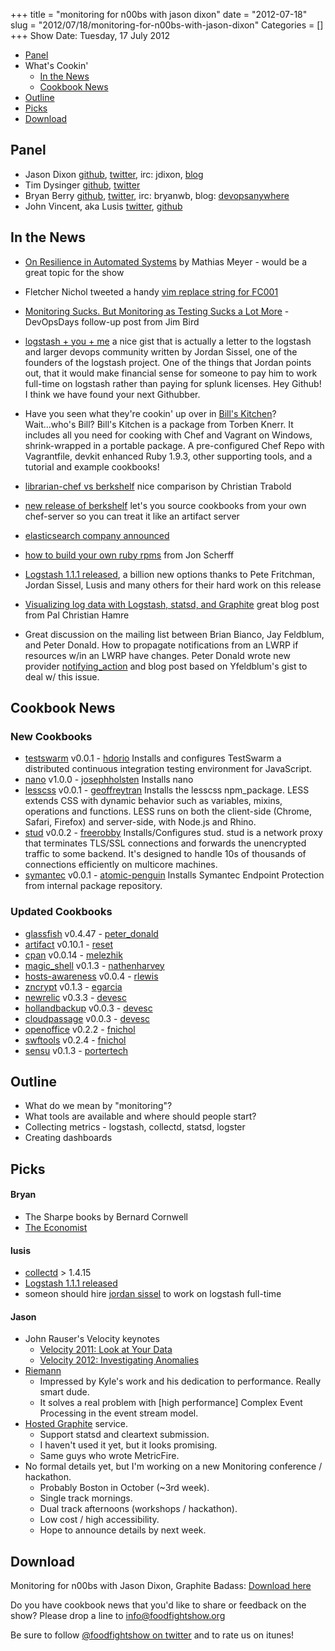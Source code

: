 +++
title = "monitoring for n00bs with jason dixon"
date = "2012-07-18"
slug = "2012/07/18/monitoring-for-n00bs-with-jason-dixon"
Categories = []
+++
Show Date:  Tuesday, 17 July 2012

* [Panel](http://foodfightshow.org/2012/07/monitoring-for-n00bs-with-jason-dixon.html#panel)
* What's Cookin'
  * [In the News](http://foodfightshow.org/2012/07/monitoring-for-n00bs-with-jason-dixon.html#news)
  * [Cookbook News](http://foodfightshow.org/2012/07/monitoring-for-n00bs-with-jason-dixon.html#cookbooks)
* [Outline](http://foodfightshow.org/2012/07/monitoring-for-n00bs-with-jason-dixon.html#outline)
* [Picks](http://foodfightshow.org/2012/07/monitoring-for-n00bs-with-jason-dixon.html#picks)
* [Download](http://traffic.libsyn.com/foodfight/ffs21_3.mp3)

<!-- more -->

Panel<a name="panel"></a>
-----

* Jason Dixon  [github](https://github.com/obfuscurity/), [twitter](http://twitter.com/obfuscurity), irc: jdixon, [blog](http://obfuscurity.com/)
* Tim Dysinger [github](https://github.com/dysinger/), [twitter](http://twitter.com/dysinger)
* Bryan Berry [github](http://github.com/bryanwb), [twitter](http://twitter.com/bryanwb), irc: bryanwb, blog: [devopsanywhere](http://devopsanywhere.blogspot.com)
* John Vincent, aka Lusis [twitter](https://twitter.com/#!/lusis), [github](https://github.com/lusis)

In the News<a name="news"></a>
-----------
* [On Resilience in Automated Systems](http://www.paperplanes.de/2012/7/10/on-resilience-in-automated-systems-failures-and-human-factor.html) by Mathias Meyer - would be a great topic for the show

* Fletcher Nichol tweeted a handy [vim replace string for FC001](http://bit.ly/M4BbgH)

* [Monitoring Sucks. But Monitoring as Testing Sucks a Lot More](http://swreflections.blogspot.com/2012/07/monitoring-sucks-but-monitoring-as.html?utm_source=twitterfeed&utm_medium=twitter) - DevOpsDays follow-up post from Jim Bird

* [logstash + you + me](https://gist.github.com/3088552) a nice gist that is actually a letter to the logstash and larger devops community written by Jordan Sissel, one of the founders of the logstash project. One of the things that Jordan points out, that it would make financial sense for someone to pay him to work full-time on logstash rather than paying for splunk licenses. Hey Github! I think we have found your next Githubber.

* Have you seen what they're cookin' up over in [Bill's Kitchen](https://github.com/tknerr/bills-kitchen)?  Wait...who's Bill?  Bill's Kitchen is a package from Torben Knerr.  It includes all you need for cooking with Chef and Vagrant on Windows, shrink-wrapped in a portable package.  A pre-configured Chef Repo with Vagrantfile, devkit enhanced Ruby 1.9.3, other supporting tools, and a tutorial and example cookbooks!

* [librarian-chef vs
berkshelf](http://christian-trabold.de/librarian-chef-vs-berkshelf)
nice comparison by Christian Trabold

* [new release of berkshelf](http://berkshelf.com) let's you source
cookbooks from your own chef-server so you can treat it like an
artifact server

* [elasticsearch company announced](http://www.elasticsearch.com/)

* [how to build your own ruby rpms](https://www.dropbox.com/s/en0t795ogu96bge/Building%20Ruby%201.9%20RPMs.pdf) from Jon Scherff

* [Logstash 1.1.1 released](https://groups.google.com/forum/?fromgroups#!topic/logstash-users/ojlDLYvyNsY), a billion new options thanks to Pete Fritchman, Jordan Sissel, Lusis and many others for their hard work on this release

* [Visualizing log data with Logstash, statsd, and Graphite](http://blog.pkhamre.com/2012/07/05/visualizing-logdata-with-logstash-statsd-and-graphite/) great blog post from Pal Christian Hamre

* Great discussion on the mailing list between Brian Bianco, Jay Feldblum, and Peter Donald. How to propagate notifications from an LWRP if resources w/in an LWRP have changes. Peter Donald wrote  new provider [notifying_action](http://realityforge.org/code/2012/07/17/lwrp-notify-on-changed-resources.html) and blog post based on Yfeldblum's gist to deal w/ this issue.

Cookbook News<a name="cookbooks"></a>
-------------
### New Cookbooks


* [testswarm](http://community.opscode.com/cookbooks/testswarm) v0.0.1 - [hdorio](http://community.opscode.com/users/hdorio)
Installs and configures TestSwarm a distributed continuous integration testing environment for JavaScript.
* [nano](http://community.opscode.com/cookbooks/nano) v1.0.0 - [josephholsten](http://community.opscode.com/users/josephholsten)
Installs nano
* [lesscss](http://community.opscode.com/cookbooks/lesscss) v0.0.1 - [geoffreytran](http://community.opscode.com/users/geoffreytran)
Installs the lesscss npm_package.  LESS extends CSS with dynamic behavior such as variables, mixins, operations and functions. LESS runs on both the client-side (Chrome, Safari, Firefox) and server-side, with Node.js and Rhino.
* [stud](http://community.opscode.com/cookbooks/stud) v0.0.2 - [freerobby](http://community.opscode.com/users/freerobby)
Installs/Configures stud.  stud is a network proxy that terminates TLS/SSL connections and forwards the unencrypted traffic to some backend. It's designed to handle 10s of thousands of connections efficiently on multicore machines.
* [symantec](http://community.opscode.com/cookbooks/symantec) v0.0.1 - [atomic-penguin](http://community.opscode.com/users/atomic-penguin)
Installs Symantec Endpoint Protection from internal package repository.


### Updated Cookbooks

* [glassfish](http://community.opscode.com/cookbooks/glassfish) v0.4.47 - [peter_donald](http://community.opscode.com/users/peter_donald)
* [artifact](http://community.opscode.com/cookbooks/artifact) v0.10.1 - [reset](http://community.opscode.com/users/reset)
* [cpan](http://community.opscode.com/cookbooks/cpan) v0.0.14 - [melezhik](http://community.opscode.com/users/melezhik)
* [magic_shell](http://community.opscode.com/cookbooks/magic_shell) v0.1.3 - [nathenharvey](http://community.opscode.com/users/nathenharvey)
* [hosts-awareness](http://community.opscode.com/cookbooks/hosts-awareness) v0.0.4 - [rlewis](http://community.opscode.com/users/rlewis)
* [zncrypt](http://community.opscode.com/cookbooks/zncrypt) v0.1.3 - [egarcia](http://community.opscode.com/users/egarcia)
* [newrelic](http://community.opscode.com/cookbooks/newrelic) v0.3.3 - [devesc](http://community.opscode.com/users/devesc)
* [hollandbackup](http://community.opscode.com/cookbooks/hollandbackup) v0.0.3 - [devesc](http://community.opscode.com/users/devesc)
* [cloudpassage](http://community.opscode.com/cookbooks/cloudpassage) v0.0.3 - [devesc](http://community.opscode.com/users/devesc)
* [openoffice](http://community.opscode.com/cookbooks/openoffice) v0.2.2 - [fnichol](http://community.opscode.com/users/fnichol)
* [swftools](http://community.opscode.com/cookbooks/swftools) v0.2.4 - [fnichol](http://community.opscode.com/users/fnichol)
* [sensu](http://community.opscode.com/cookbooks/sensu) v0.1.3 - [portertech](http://community.opscode.com/users/portertech)

Outline<a name="outline"></a>
-------

* What do we mean by "monitoring"? 
* What tools are available and where should people start?
* Collecting metrics - logstash, collectd, statsd, logster
* Creating dashboards

Picks<a name="picks"></a>
-----

#### Bryan
* The Sharpe books by Bernard Cornwell
* [The Economist](http://economist.com)

#### lusis

* [collectd](http://collectd) > 1.4.15
* [Logstash 1.1.1 released](https://groups.google.com/forum/?fromgroups#!topic/logstash-users/ojlDLYvyNsY)
* someon should hire [jordan sissel](https://gist.github.com/3088552) to work on logstash full-time


#### Jason

* John Rauser's Velocity keynotes
  * [Velocity 2011: Look at Your Data](http://www.youtube.com/watch?v=coNDCIMH8bk)
  * [Velocity 2012: Investigating Anomalies](http://www.youtube.com/watch?v=-3dw09N5_Aw)
* [Riemann](http://aphyr.github.com/riemann/)
  * Impressed by Kyle's work and his dedication to performance. Really smart dude.
  * It solves a real problem with [high performance] Complex Event Processing in the event stream model.
* [Hosted Graphite](http://hostedgraphite.com/) service.
  * Support statsd and cleartext submission.
  * I haven't used it yet, but it looks promising.
  * Same guys who wrote MetricFire.
* No formal details yet, but I'm working on a new Monitoring conference / hackathon.
  * Probably Boston in October (~3rd week).
  * Single track mornings.
  * Dual track afternoons (workshops / hackathon).
  * Low cost / high accessibility.
  * Hope to announce details by next week.


Download
--------

Monitoring for n00bs with Jason Dixon, Graphite Badass:  [Download here](http://traffic.libsyn.com/foodfight/ffs21_3.mp3)

Do you have cookbook news that you'd like to share or feedback on the show?  Please drop a line to info@foodfightshow.org

Be sure to follow [@foodfightshow on twitter](http://twitter.com/foodfightshow) and to rate us on itunes!

